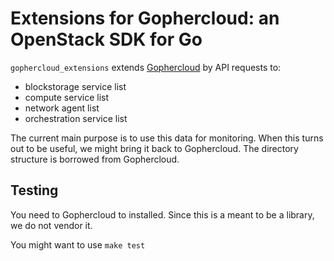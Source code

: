 # Extensions for Gophercloud: an OpenStack SDK for Go

`gophercloud_extensions` extends [Gophercloud](https://github.com/gophercloud/gophercloud) by API requests to:

* blockstorage service list
* compute service list
* network agent list
* orchestration service list


The current main purpose is to use this data for monitoring. When this turns out to be useful, we might bring it back to Gophercloud.  The directory structure is borrowed from Gophercloud. 

## Testing

You need to Gophercloud to installed. Since this is a meant to be a library, we do not vendor it.

You might want to use `make test`
